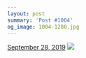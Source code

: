 ```yaml
---
layout: post
summary: 'Post #1004'
og_image: 1004-1280.jpg
---
```


<p>
  <time>
    <a href="/1004">September 28, 2019</a>
  </time>
  <a href="/1004">
    <img src="{{ site.assets_url }}/1004-640.jpg" srcset="{{ site.assets_url }}/1004-320.jpg 320w, {{ site.assets_url }}/1004-640.jpg 640w, {{ site.assets_url }}/1004-960.jpg 960w, {{ site.assets_url }}/1004-1280.jpg 1280w" sizes="(min-width: 700px) 50vw, calc(100vw - 2rem)" />
  </a>
</p>
